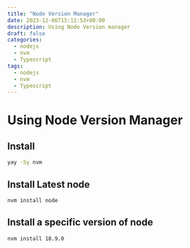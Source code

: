 ```yaml
---
title: "Node Version Manager"
date: 2023-12-06T15:11:53+00:00
description: Using Node Version manager
draft: false
categories:
  - nodejs
  - nvm
  - Typescript
tags:
  - nodejs
  - nvm
  - Typescript
---
```

# Using Node Version Manager

## Install
```bash
yay -Sy nvm
```

## Install Latest node

```bash
nvm install node
```

## Install a specific version of node

```bash
nvm install 18.9.0
```

